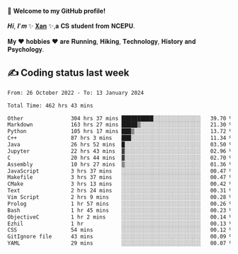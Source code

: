 🎉 **Welcome to my GitHub profile!**</br></br>
𝑯𝒊, 𝑰'𝒎 ✨ [𝐗𝐚𝐧](https://xancoding.cn/) ✨,𝐚 𝐂𝐒 𝐬𝐭𝐮𝐝𝐞𝐧𝐭 𝐟𝐫𝐨𝐦 𝐍𝐂𝐄𝐏𝐔.</br></br>
𝐌𝐲 ❤ 𝐡𝐨𝐛𝐛𝐢𝐞𝐬 ❤ 𝐚𝐫𝐞 𝐑𝐮𝐧𝐧𝐢𝐧𝐠, 𝐇𝐢𝐤𝐢𝐧𝐠, 𝐓𝐞𝐜𝐡𝐧𝐨𝐥𝐨𝐠𝐲, 𝐇𝐢𝐬𝐭𝐨𝐫𝐲 𝐚𝐧𝐝 𝐏𝐬𝐲𝐜𝐡𝐨𝐥𝐨𝐠𝐲.

## ✍️ Coding status last week
<!--START_SECTION:waka-->

```txt
From: 26 October 2022 - To: 13 January 2024

Total Time: 462 hrs 43 mins

Other               304 hrs 37 mins ██████████░░░░░░░░░░░░░░░   39.70 %
Markdown            163 hrs 27 mins █████▒░░░░░░░░░░░░░░░░░░░   21.30 %
Python              105 hrs 17 mins ███▒░░░░░░░░░░░░░░░░░░░░░   13.72 %
C++                 87 hrs 3 mins   ███░░░░░░░░░░░░░░░░░░░░░░   11.34 %
Java                26 hrs 52 mins  █░░░░░░░░░░░░░░░░░░░░░░░░   03.50 %
Jupyter             22 hrs 43 mins  ▓░░░░░░░░░░░░░░░░░░░░░░░░   02.96 %
C                   20 hrs 44 mins  ▓░░░░░░░░░░░░░░░░░░░░░░░░   02.70 %
Assembly            10 hrs 27 mins  ▒░░░░░░░░░░░░░░░░░░░░░░░░   01.36 %
JavaScript          3 hrs 37 mins   ░░░░░░░░░░░░░░░░░░░░░░░░░   00.47 %
Makefile            3 hrs 37 mins   ░░░░░░░░░░░░░░░░░░░░░░░░░   00.47 %
CMake               3 hrs 13 mins   ░░░░░░░░░░░░░░░░░░░░░░░░░   00.42 %
Text                2 hrs 24 mins   ░░░░░░░░░░░░░░░░░░░░░░░░░   00.31 %
Vim Script          2 hrs 9 mins    ░░░░░░░░░░░░░░░░░░░░░░░░░   00.28 %
Prolog              1 hr 57 mins    ░░░░░░░░░░░░░░░░░░░░░░░░░   00.26 %
Bash                1 hr 45 mins    ░░░░░░░░░░░░░░░░░░░░░░░░░   00.23 %
ObjectiveC          1 hr 2 mins     ░░░░░░░░░░░░░░░░░░░░░░░░░   00.14 %
Ezhil               1 hr            ░░░░░░░░░░░░░░░░░░░░░░░░░   00.13 %
CSS                 54 mins         ░░░░░░░░░░░░░░░░░░░░░░░░░   00.12 %
GitIgnore file      43 mins         ░░░░░░░░░░░░░░░░░░░░░░░░░   00.09 %
YAML                29 mins         ░░░░░░░░░░░░░░░░░░░░░░░░░   00.07 %
```

<!--END_SECTION:waka-->


<!-- ## 📈 My GitHub Stats
<p align="center">
    <img height="137px" src="https://github-readme-stats.vercel.app/api?username=Xancoding&hide_title=true&hide_border=true&show_icons=trueline_height=21&text_color=000&icon_color=000&bg_color=0,ea6161,ffc64d,fffc4d,52fa5a&theme=graywhite" /> 
    <img src="https://github-readme-stats.vercel.app/api/top-langs/?username=Xancoding&hide_title=true&hide_border=true&layout=compact&langs_count=6&text_color=000&icon_color=fff&bg_color=0,52fa5a,4dfcff,c64dff&theme=graywhite" /> 
</p> -->

<!-- ## 🔥 My GitHub activities of last 31 days.
<div align="center"> <img src="https://activity-graph.herokuapp.com/graph?username=XanCoding&theme=xcode" /> </div> -->

<!-- <p align="center"> 
  Visitor count<br/>
  <img src="https://profile-counter.glitch.me/xancoding/count.svg" />
</p> -->
